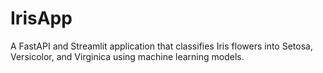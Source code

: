 # IrisApp
A FastAPI and Streamlit application that classifies Iris flowers into Setosa, Versicolor, and Virginica using machine learning models.
